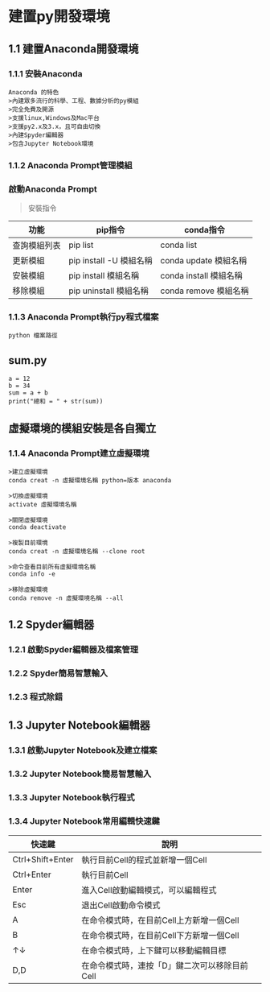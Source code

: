 # 建置py開發環境
## 1.1 建置Anaconda開發環境
### 1.1.1 安裝Anaconda
```
Anaconda 的特色
>內建眾多流行的科學、工程、數據分析的py模組
>完全免費及開源
>支援linux,Windows及Mac平台
>支援py2.x及3.x，且可自由切換
>內建Spyder編輯器
>包含Jupyter Notebook環境
```
### 1.1.2 Anaconda Prompt管理模組

### 啟動Anaconda Prompt
>安裝指令

| 功能 | pip指令 | conda指令 |
| --- | --- | --- |
| 查詢模組列表 | pip list | conda list |
| 更新模組 | pip install -U 模組名稱 | conda update 模組名稱 |
| 安裝模組 | pip install 模組名稱 | conda install 模組名稱 |
| 移除模組 | pip uninstall 模組名稱 | conda remove 模組名稱 |

### 1.1.3 Anaconda Prompt執行py程式檔案
```
python 檔案路徑
```
## sum.py
```
a = 12
b = 34
sum = a + b
print("總和 = " + str(sum))

```
## 虛擬環境的模組安裝是各自獨立
### 1.1.4 Anaconda Prompt建立虛擬環境
```
>建立虛擬環境
conda creat -n 虛擬環境名稱 python=版本 anaconda

>切換虛擬環境
activate 虛擬環境名稱

>關閉虛擬環境
conda deactivate

>複製目前環境
conda creat -n 虛擬環境名稱 --clone root

>命令查看目前所有虛擬環境名稱
conda info -e

>移除虛擬環境
conda remove -n 虛擬環境名稱 --all
```
## 1.2 Spyder編輯器
### 1.2.1 啟動Spyder編輯器及檔案管理
### 1.2.2 Spyder簡易智慧輸入
### 1.2.3 程式除錯
## 1.3 Jupyter Notebook編輯器
### 1.3.1 啟動Jupyter Notebook及建立檔案
### 1.3.2 Jupyter Notebook簡易智慧輸入
### 1.3.3 Jupyter Notebook執行程式
### 1.3.4 Jupyter Notebook常用編輯快速鍵

| 快速鍵 | 說明 |
| --- | --- |
| Ctrl+Shift+Enter | 執行目前Cell的程式並新增一個Cell |
| Ctrl+Enter | 執行目前Cell |
| Enter | 進入Cell啟動編輯模式，可以編輯程式 |
| Esc | 退出Cell啟動命令模式 |
| A | 在命令模式時，在目前Cell上方新增一個Cell |
| B | 在命令模式時，在目前Cell下方新增一個Cell |
| ↑↓ | 在命令模式時，上下鍵可以移動編輯目標 |
| D,D | 在命令模式時，連按「D」鍵二次可以移除目前Cell |
